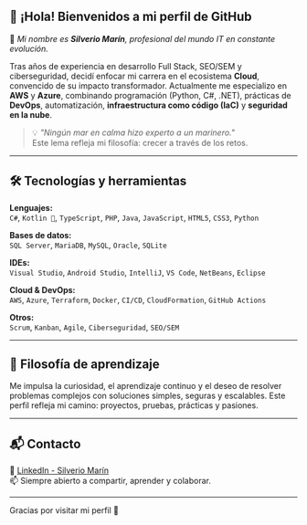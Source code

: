 ## 👋 ¡Hola! Bienvenidos a mi perfil de GitHub

🎯 *Mi nombre es **Silverio Marín**, profesional del mundo IT en constante evolución.*

Tras años de experiencia en desarrollo Full Stack, SEO/SEM y ciberseguridad, decidí enfocar mi carrera en el ecosistema **Cloud**, convencido de su impacto transformador. Actualmente me especializo en **AWS** y **Azure**, combinando programación (Python, C#, .NET), prácticas de **DevOps**, automatización, **infraestructura como código (IaC)** y **seguridad en la nube**.

> 💡 *"Ningún mar en calma hizo experto a un marinero."*  
> Este lema refleja mi filosofía: crecer a través de los retos.

---

## 🛠️ Tecnologías y herramientas

**Lenguajes:**  
`C#`, `Kotlin 💞️`, `TypeScript`, `PHP`, `Java`, `JavaScript`, `HTML5`, `CSS3`, `Python`

**Bases de datos:**  
`SQL Server`, `MariaDB`, `MySQL`, `Oracle`, `SQLite`

**IDEs:**  
`Visual Studio`, `Android Studio`, `IntelliJ`, `VS Code`, `NetBeans`, `Eclipse`

**Cloud & DevOps:**  
`AWS`, `Azure`, `Terraform`, `Docker`, `CI/CD`, `CloudFormation`, `GitHub Actions`

**Otros:**  
`Scrum`, `Kanban`, `Agile`, `Ciberseguridad`, `SEO/SEM`

---

## 🌱 Filosofía de aprendizaje

Me impulsa la curiosidad, el aprendizaje continuo y el deseo de resolver problemas complejos con soluciones simples, seguras y escalables. Este perfil refleja mi camino: proyectos, pruebas, prácticas y pasiones.

---

## 📬 Contacto

📎 [LinkedIn - Silverio Marín](https://www.linkedin.com/in/silveriomarin)  
📫 Siempre abierto a compartir, aprender y colaborar.


---

Gracias por visitar mi perfil 🙌
